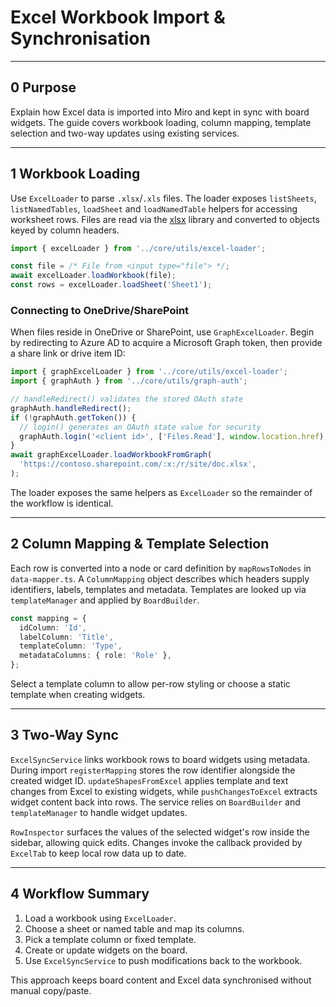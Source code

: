 # Excel Workbook Import & Synchronisation

---

## 0 Purpose

Explain how Excel data is imported into Miro and kept in sync with board
widgets. The guide covers workbook loading, column mapping, template selection
and two-way updates using existing services.

---

## 1 Workbook Loading

Use `ExcelLoader` to parse `.xlsx`/`.xls` files. The loader exposes
`listSheets`, `listNamedTables`, `loadSheet` and `loadNamedTable` helpers for
accessing worksheet rows. Files are read via the
[xlsx](https://github.com/SheetJS/sheetjs) library and converted to objects
keyed by column headers.

```ts
import { excelLoader } from '../core/utils/excel-loader';

const file = /* File from <input type="file"> */;
await excelLoader.loadWorkbook(file);
const rows = excelLoader.loadSheet('Sheet1');
```

### Connecting to OneDrive/SharePoint

When files reside in OneDrive or SharePoint, use `GraphExcelLoader`. Begin by
redirecting to Azure AD to acquire a Microsoft Graph token, then provide a share
link or drive item ID:

```ts
import { graphExcelLoader } from '../core/utils/excel-loader';
import { graphAuth } from '../core/utils/graph-auth';

// handleRedirect() validates the stored OAuth state
graphAuth.handleRedirect();
if (!graphAuth.getToken()) {
  // login() generates an OAuth state value for security
  graphAuth.login('<client id>', ['Files.Read'], window.location.href);
}
await graphExcelLoader.loadWorkbookFromGraph(
  'https://contoso.sharepoint.com/:x:/r/site/doc.xlsx',
);
```

The loader exposes the same helpers as `ExcelLoader` so the remainder of the
workflow is identical.

---

## 2 Column Mapping & Template Selection

Each row is converted into a node or card definition by `mapRowsToNodes` in
`data-mapper.ts`. A `ColumnMapping` object describes which headers supply
identifiers, labels, templates and metadata. Templates are looked up via
`templateManager` and applied by `BoardBuilder`.

```ts
const mapping = {
  idColumn: 'Id',
  labelColumn: 'Title',
  templateColumn: 'Type',
  metadataColumns: { role: 'Role' },
};
```

Select a template column to allow per-row styling or choose a static template
when creating widgets.

---

## 3 Two-Way Sync

`ExcelSyncService` links workbook rows to board widgets using metadata. During
import `registerMapping` stores the row identifier alongside the created widget
ID. `updateShapesFromExcel` applies template and text changes from Excel to
existing widgets, while `pushChangesToExcel` extracts widget content back into
rows. The service relies on `BoardBuilder` and `templateManager` to handle
widget updates.

`RowInspector` surfaces the values of the selected widget's row inside the
sidebar, allowing quick edits. Changes invoke the callback provided by
`ExcelTab` to keep local row data up to date.

---

## 4 Workflow Summary

1. Load a workbook using `ExcelLoader`.
2. Choose a sheet or named table and map its columns.
3. Pick a template column or fixed template.
4. Create or update widgets on the board.
5. Use `ExcelSyncService` to push modifications back to the workbook.

This approach keeps board content and Excel data synchronised without manual
copy/paste.
